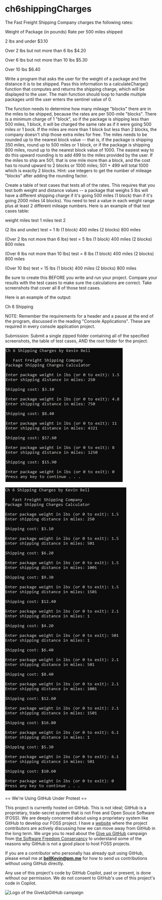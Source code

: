 # ch6shippingCharges
The Fast Freight Shipping Company charges the following rates:

Weight of Package (in pounds)	Rate per 500 miles shipped

2 lbs and under	$3.10

Over 2 lbs but not more than 6 lbs	$4.20

Over 6 lbs but not more than 10 lbs   	$5.30

Over 10 lbs	$6.40


Write a program that asks the user for the weight of a package and the distance it is to be shipped. Pass this information to a calculateCharge() function that computes and returns the shipping charge, which will be displayed to the user. The main function should loop to handle multiple packages until the user enters the sentinel value of 0.

The function needs to determine how many mileage "blocks" there are in the miles to be shipped, because the rates are per 500-mile "blocks". There is a minimum charge of 1 "block", so if the package is shipping less than 500 miles, 1 block, it will be charged the same rate as if it were going 500 miles or 1 bock. If the miles are more than 1 block but less than 2 blocks, the company doesn't ship those extra miles for free. The miles needs to be rounded up to the nearest block value -- that is, if the package is shipping 350 miles, round up to 500 miles or 1 block, or if the package is shipping 800 miles, round up to the nearest block value of 1000. The easiest way to do this upward rounding is to add 499 to the miles provided by the user. If the miles to ship are 501, that is one mile more than a block, and the cost has to round upward to 2 blocks or 1000 miles; 501 + 499 will total 1000 which is exactly 2 blocks. Hint: use integers to get the number of mileage "blocks" after adding the rounding factor.

Create a table of test cases that tests all of the rates. This requires that you test both weight and distance values -- a package that weighs 5 lbs will have a different shipping charge if it's going 500 miles (1 block) than if it's going 2000 miles (4 blocks). You need to test a value in each weight range plus at least 2 different mileage numbers. Here is an example of that test cases table:

weight	miles test 1	miles test 2

(2 lbs and under) test = 1 lb	(1 block) 400 miles	(2 blocks) 800 miles

(Over 2 lbs not more than 6 lbs) test = 5 lbs	(1 block) 400 miles	(2 blocks) 800 miles

(Over 6 lbs not more than 10 lbs) test = 8 lbs	(1 block) 400 miles	(2 blocks) 800 miles

(Over 10 lbs) test = 15 lbs	(1 block) 400 miles	(2 blocks) 800 miles


Be sure to create this BEFORE you write and run your project. Compare your results with the test cases to make sure the calculations are correct. Take screenshots that cover all 8 of those test cases.

Here is an example of the output:

Ch 6 Shipping

 

NOTE: Remember the requirements for a header and a pause at the end of the program, discussed in the reading "Console Applications". These are required in every console application project.

Submission: Submit a single zipped folder containing all of the specified screenshots, the table of test cases, AND the root folder for the project.

![1](https://github.com/bell-kevin/ch6shippingCharges/blob/main/shippingCharges.PNG)

![2](https://github.com/bell-kevin/ch6shippingCharges/blob/main/shippingCharges2.PNG)

== We're Using GitHub Under Protest ==

This project is currently hosted on GitHub.  This is not ideal; GitHub is a
proprietary, trade-secret system that is not Free and Open Souce Software
(FOSS).  We are deeply concerned about using a proprietary system like GitHub
to develop our FOSS project. I have a [website](https://bellKevin.me) where the
project contributors are actively discussing how we can move away from GitHub
in the long term.  We urge you to read about the [Give up GitHub](https://GiveUpGitHub.org) campaign 
from [the Software Freedom Conservancy](https://sfconservancy.org) to understand some of the reasons why GitHub is not 
a good place to host FOSS projects.

If you are a contributor who personally has already quit using GitHub, please
email me at **bellKevin@pm.me** for how to send us contributions without
using GitHub directly.

Any use of this project's code by GitHub Copilot, past or present, is done
without our permission.  We do not consent to GitHub's use of this project's
code in Copilot.

![Logo of the GiveUpGitHub campaign](https://sfconservancy.org/img/GiveUpGitHub.png)
